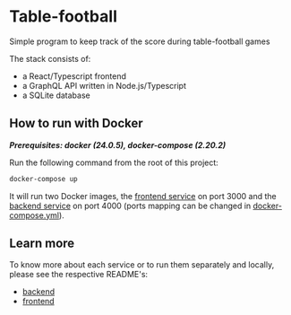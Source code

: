 # Table-football

Simple program to keep track of the score during table-football games

The stack consists of:

- a React/Typescript frontend
- a GraphQL API written in Node.js/Typescript
- a SQLite database

## How to run with Docker

**_Prerequisites: docker (24.0.5), docker-compose (2.20.2)_**

Run the following command from the root of this project:

```bash
docker-compose up
```

It will run two Docker images, the [frontend service](./frontend/Dockerfile) on port 3000 and the [backend service](./backend/Dockerfile) on port 4000 (ports mapping can be changed in [docker-compose.yml](./docker-compose.yml)).

## Learn more

To know more about each service or to run them separately and locally, please see the respective README's:

- [backend](./backend/README.md)
- [frontend](./frontend/README.md)
